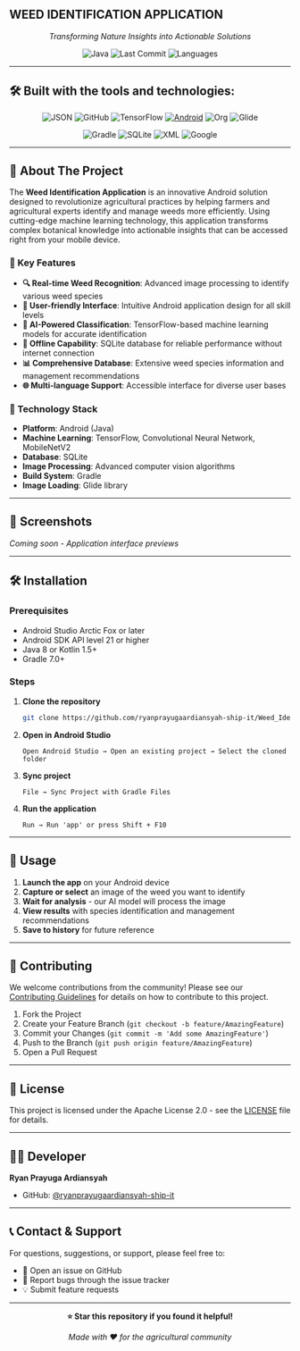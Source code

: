 
## WEED IDENTIFICATION APPLICATION

<div align="center">

*Transforming Nature Insights into Actionable Solutions*

![Java](https://img.shields.io/badge/java-100%25-blue?style=flat-square&logo=java)
![Last Commit](https://img.shields.io/badge/last_commit-today-green?style=flat-square)
![Languages](https://img.shields.io/badge/languages-1-lightgray?style=flat-square)

</div>

---

## 🛠️ Built with the tools and technologies:

<div align="center">

![JSON](https://img.shields.io/badge/JSON-000000?style=flat-square&logo=json&logoColor=white)
![GitHub](https://img.shields.io/badge/GitHub-181717?style=flat-square&logo=github&logoColor=white)
![TensorFlow](https://img.shields.io/badge/TensorFlow-FF6F00?style=flat-square&logo=tensorflow&logoColor=white)
[![Android](https://img.shields.io/badge/Android-3DDC84?style=flat-square&logo=android&logoColor=white)](https://img.shields.io/badge/Android-34A853.svg?style=flat&logo=Android&logoColor=white)
![Org](https://img.shields.io/badge/Org_Mode-77AA99?style=flat-square&logo=org&logoColor=white)
![Glide](https://img.shields.io/badge/Glide-4285F4?style=flat-square&logo=google&logoColor=white)

![Gradle](https://img.shields.io/badge/Gradle-02303A?style=flat-square&logo=gradle&logoColor=white)
![SQLite](https://img.shields.io/badge/SQLite-003B57?style=flat-square&logo=sqlite&logoColor=white)
![XML](https://img.shields.io/badge/XML-FF6600?style=flat-square&logo=xml&logoColor=white)
![Google](https://img.shields.io/badge/Google-4285F4?style=flat-square&logo=google&logoColor=white)


</div>

---

## 🌱 About The Project

The **Weed Identification Application** is an innovative Android solution designed to revolutionize agricultural practices by helping farmers and agricultural experts identify and manage weeds more efficiently. Using cutting-edge machine learning technology, this application transforms complex botanical knowledge into actionable insights that can be accessed right from your mobile device.

### 🎯 Key Features

- **🔍 Real-time Weed Recognition**: Advanced image processing to identify various weed species
- **📱 User-friendly Interface**: Intuitive Android application design for all skill levels  
- **🤖 AI-Powered Classification**: TensorFlow-based machine learning models for accurate identification
- **💾 Offline Capability**: SQLite database for reliable performance without internet connection
- **📊 Comprehensive Database**: Extensive weed species information and management recommendations
- **🌐 Multi-language Support**: Accessible interface for diverse user bases

### 🚀 Technology Stack

- **Platform**: Android (Java)
- **Machine Learning**: TensorFlow, Convolutional Neural Network, MobileNetV2
- **Database**: SQLite  
- **Image Processing**: Advanced computer vision algorithms
- **Build System**: Gradle
- **Image Loading**: Glide library

---

## 📸 Screenshots

*Coming soon - Application interface previews*

---

## 🛠️ Installation

### Prerequisites

- Android Studio Arctic Fox or later
- Android SDK API level 21 or higher
- Java 8 or Kotlin 1.5+
- Gradle 7.0+

### Steps

1. **Clone the repository**
   ```bash
   git clone https://github.com/ryanprayugaardiansyah-ship-it/Weed_Identification_Application.git
   ```

2. **Open in Android Studio**
   ```
   Open Android Studio → Open an existing project → Select the cloned folder
   ```

3. **Sync project**
   ```
   File → Sync Project with Gradle Files
   ```

4. **Run the application**
   ```
   Run → Run 'app' or press Shift + F10
   ```

---

## 📱 Usage

1. **Launch the app** on your Android device
2. **Capture or select** an image of the weed you want to identify
3. **Wait for analysis** - our AI model will process the image
4. **View results** with species identification and management recommendations
5. **Save to history** for future reference

---

## 🤝 Contributing

We welcome contributions from the community! Please see our [Contributing Guidelines](CONTRIBUTING.md) for details on how to contribute to this project.

1. Fork the Project
2. Create your Feature Branch (`git checkout -b feature/AmazingFeature`)
3. Commit your Changes (`git commit -m 'Add some AmazingFeature'`)
4. Push to the Branch (`git push origin feature/AmazingFeature`)
5. Open a Pull Request

---

## 📄 License

This project is licensed under the Apache License 2.0 - see the [LICENSE](LICENSE) file for details.

---

## 👨‍💻 Developer

**Ryan Prayuga Ardiansyah**
- GitHub: [@ryanprayugaardiansyah-ship-it](https://github.com/ryanprayugaardiansyah-ship-it)

---

## 📞 Contact & Support

For questions, suggestions, or support, please feel free to:
- 📧 Open an issue on GitHub
- 🐛 Report bugs through the issue tracker
- 💡 Submit feature requests

---

<div align="center">

**⭐ Star this repository if you found it helpful!**

*Made with ❤️ for the agricultural community*

</div>
